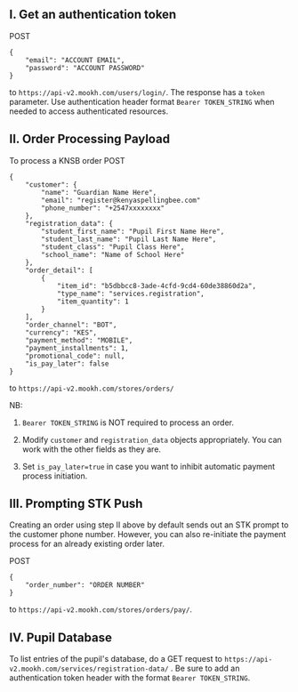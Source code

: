 I. Get an authentication token
----------------------------------------------------------------------------------
POST
```
{
    "email": "ACCOUNT EMAIL",
    "password": "ACCOUNT PASSWORD"
}
```
to `https://api-v2.mookh.com/users/login/`. The response has a `token` parameter. Use authentication header format `Bearer TOKEN_STRING` when needed to access authenticated resources.

II. Order Processing Payload
----------------------------------------------------------------------------------
To process a KNSB order
POST
```
{
    "customer": {
        "name": "Guardian Name Here",
        "email": "register@kenyaspellingbee.com"
        "phone_number": "+2547xxxxxxxx"
    },
    "registration_data": {
        "student_first_name": "Pupil First Name Here",
        "student_last_name": "Pupil Last Name Here",
        "student_class": "Pupil Class Here",
        "school_name": "Name of School Here"
    },
    "order_detail": [
        {
            "item_id": "b5dbbcc8-3ade-4cfd-9cd4-60de38860d2a",
            "type_name": "services.registration",
            "item_quantity": 1
        }
    ],
    "order_channel": "BOT",
    "currency": "KES",
    "payment_method": "MOBILE",
    "payment_installments": 1,
    "promotional_code": null,
    "is_pay_later": false
}
```
to `https://api-v2.mookh.com/stores/orders/`

NB: 

1. `Bearer TOKEN_STRING` is NOT required to process an order.

2. Modify `customer` and `registration_data` objects appropriately. You can work with the other fields as they are.

3. Set `is_pay_later=true` in case you want to inhibit automatic payment process initiation.

III. Prompting STK Push
----------------------------------------------------------------------------------
Creating an order using step II above by default sends out an STK prompt to the customer phone number. However, you can also re-initiate the payment process for an already existing order later.

POST
```
{
    "order_number": "ORDER NUMBER"
}
```
to `https://api-v2.mookh.com/stores/orders/pay/`.

IV. Pupil Database
----------------------------------------------------------------------------------
To list entries of the pupil's database, do a GET request to `https://api-v2.mookh.com/services/registration-data/` . Be sure to add an authentication token header with the format `Bearer TOKEN_STRING`.
